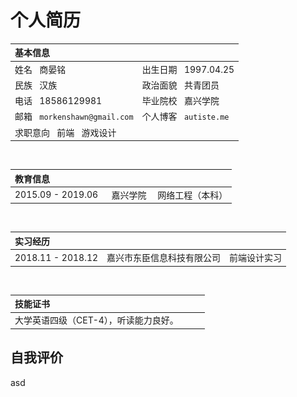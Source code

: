 # 个人简历 #

基本信息|&nbsp;
:-|:-
姓名 &nbsp; 商晏铭                  | 出生日期 &nbsp; 1997.04.25 | ![Image text](https://raw.githubusercontent.com/hongmaju/light7Local/master/img/productShow/20170518152848.png)
民族 &nbsp; 汉族                    | 政治面貌 &nbsp; 共青团员
电话 &nbsp; 18586129981             | 毕业院校 &nbsp; 嘉兴学院
邮箱 &nbsp; `morkenshawn@gmail.com` | 个人博客 &nbsp; `autiste.me`
求职意向 &nbsp;   前端  &nbsp; 游戏设计                  |   
<br />


教育信息| &nbsp;  |   &nbsp;
:-|:-:|-:
2015.09 -   2019.06 | &nbsp;&nbsp;嘉兴学院 | &nbsp;网络工程（本科）
<br />


实习经历 | &nbsp; | &nbsp;
:-|:-:|-:
2018.11 - 2018.12 | 嘉兴市东臣信息科技有限公司 | 前端设计实习
<br />

技能证书 | &nbsp; | &nbsp;
:-|:-:|-:
大学英语四级（CET-4），听读能力良好。|  |   

## 自我评价 ##
asd 
